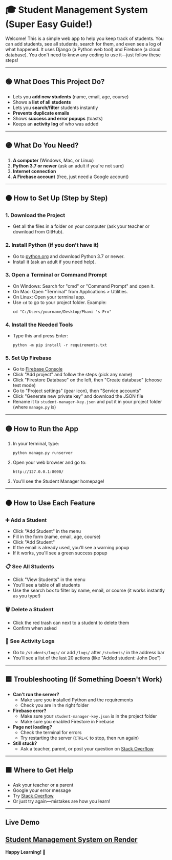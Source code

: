 # 🎓 Student Management System (Super Easy Guide!)

Welcome! This is a simple web app to help you keep track of students. You can add students, see all students, search for them, and even see a log of what happened. It uses Django (a Python web tool) and Firebase (a cloud database). You don't need to know any coding to use it—just follow these steps!

---

## 🟢 What Does This Project Do?
- Lets you **add new students** (name, email, age, course)
- Shows a **list of all students**
- Lets you **search/filter** students instantly
- **Prevents duplicate emails**
- Shows **success and error popups** (toasts)
- Keeps an **activity log** of who was added

---

## 🟣 What Do You Need?
1. **A computer** (Windows, Mac, or Linux)
2. **Python 3.7 or newer** (ask an adult if you're not sure)
3. **Internet connection**
4. **A Firebase account** (free, just need a Google account)

---

## 🟠 How to Set Up (Step by Step)

### 1. Download the Project
- Get all the files in a folder on your computer (ask your teacher or download from GitHub).

### 2. Install Python (if you don't have it)
- Go to [python.org](https://www.python.org/downloads/) and download Python 3.7 or newer.
- Install it (ask an adult if you need help).

### 3. Open a Terminal or Command Prompt
- On Windows: Search for "cmd" or "Command Prompt" and open it.
- On Mac: Open "Terminal" from Applications > Utilities.
- On Linux: Open your terminal app.
- Use `cd` to go to your project folder. Example:
  ```
  cd "C:/Users/yourname/Desktop/Phani 's Pro"
  ```

### 4. Install the Needed Tools
- Type this and press Enter:
  ```
  python -m pip install -r requirements.txt
  ```

### 5. Set Up Firebase
- Go to [Firebase Console](https://console.firebase.google.com/)
- Click "Add project" and follow the steps (pick any name)
- Click "Firestore Database" on the left, then "Create database" (choose test mode)
- Go to "Project settings" (gear icon), then "Service accounts"
- Click "Generate new private key" and download the JSON file
- Rename it to `student-manager-key.json` and put it in your project folder (where `manage.py` is)

---

## 🟡 How to Run the App
1. In your terminal, type:
   ```
   python manage.py runserver
   ```
2. Open your web browser and go to:
   ```
   http://127.0.0.1:8000/
   ```
3. You'll see the Student Manager homepage!

---

## 🟤 How to Use Each Feature

### ➕ Add a Student
- Click "Add Student" in the menu
- Fill in the form (name, email, age, course)
- Click "Add Student"
- If the email is already used, you'll see a warning popup
- If it works, you'll see a green success popup

### 📋 See All Students
- Click "View Students" in the menu
- You'll see a table of all students
- Use the search box to filter by name, email, or course (it works instantly as you type!)

### 🗑️ Delete a Student
- Click the red trash can next to a student to delete them
- Confirm when asked

### 📝 See Activity Logs
- Go to `/students/logs/` or add `/logs/` after `/students/` in the address bar
- You'll see a list of the last 20 actions (like "Added student: John Doe")

---

## 🟦 Troubleshooting (If Something Doesn't Work)
- **Can't run the server?**
  - Make sure you installed Python and the requirements
  - Check you are in the right folder
- **Firebase error?**
  - Make sure your `student-manager-key.json` is in the project folder
  - Make sure you enabled Firestore in Firebase
- **Page not loading?**
  - Check the terminal for errors
  - Try restarting the server (`CTRL+C` to stop, then run again)
- **Still stuck?**
  - Ask a teacher, parent, or post your question on [Stack Overflow](https://stackoverflow.com/)

---

## 🟩 Where to Get Help
- Ask your teacher or a parent
- Google your error message
- Try [Stack Overflow](https://stackoverflow.com/)
- Or just try again—mistakes are how you learn!

---

   ## Live Demo

   [Student Management System on Render](https://student-manager-1-subo.onrender.com/students/)
---

**Happy Learning! 🚀** 
